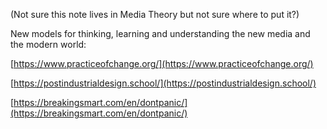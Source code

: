 ---
---

(Not sure this note lives in Media Theory but not sure where to put it?)

New models for thinking, learning and understanding the new media and the modern world:

[https://www.practiceofchange.org/](https://www.practiceofchange.org/)

[https://postindustrialdesign.school/](https://postindustrialdesign.school/)

[https://breakingsmart.com/en/dontpanic/](https://breakingsmart.com/en/dontpanic/)

